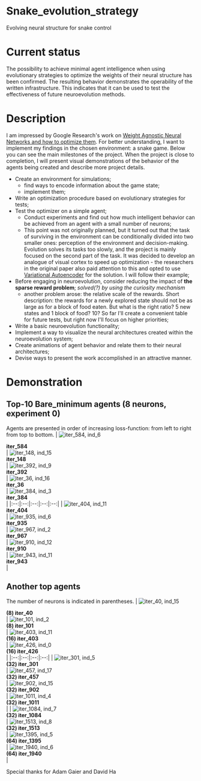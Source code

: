 # Snake_evolution_strategy
Evolving neural structure for snake control

# Current status
The possibility to achieve minimal agent intelligence when using evolutionary strategies to optimize the weights of their neural structure has been confirmed. The resulting behavior demonstrates the operability of the written infrastructure. This indicates that it can be used to test the effectiveness of future neuroevolution methods.

# Description
I am impressed by Google Research's work on [Weight Agnostic Neural Networks and how to optimize them](https://ai.googleblog.com/2019/08/exploring-weight-agnostic-neural.html). For better understanding, I want to implement my findings in the chosen environment: a snake game. Below you can see the main milestones of the project. When the project is close to completion, I will present visual demonstrations of the behavior of the agents being created and describe more project details.

* Create an environment for simulations;
    * find ways to encode information about the game state;
    * implement them;
* Write an optimization procedure based on evolutionary strategies for tests;
* Test the optimizer on a simple agent;
    * Conduct experiments and find out how much intelligent behavior can be achieved from an agent with a small number of neurons;
    * This point was not originally planned, but it turned out that the task of surviving in the environment can be conditionally divided into two smaller ones: perception of the environment and decision-making. Evolution solves its tasks too slowly, and the project is mainly focused on the second part of the task. It was decided to develop an analogue of visual cortex to speed up optimization - the researchers in the original paper also paid attention to this and opted to use [Variational Autoencoder](https://en.wikipedia.org/wiki/Variational_autoencoder) for the solution. I will follow their example;
* Before engaging in neuroevolution, consider reducing the impact of **the sparse reward problem**; *solved(?) by using the curiosity mechanism*
    * another problem arose: the relative scale of the rewards. Short description: the rewards for a newly explored state should not be as large as for a block of food eaten. But what is the right ratio? 5 new states and 1 block of food? 10? So far I'll create a convenient table for future tests, but right now I'll focus on higher priorities;
* Write a basic neuroevolution functionality;
* Implement a way to visualize the neural architectures created within the neuroevolution system;
* Create animations of agent behavior and relate them to their neural architectures;
* Devise ways to present the work accomplished in an attractive manner.

# Demonstration
## Top-10 Bare_minimum agents (8 neurons, experiment 0)
Agents are presented in order of increasing loss-function: from left to right from top to bottom.
| <img src="GIFs/experiment_0/CMA_ES-Bare_minimum-iteration_584-individual_6.gif" title="iter_584, ind_6"> <div><b>iter_584</b></div> | <img src="GIFs/experiment_0/CMA_ES-Bare_minimum-iteration_148-individual_15.gif" title="iter_148, ind_15"> <div><b>iter_148</b></div> | <img src="GIFs/experiment_0/CMA_ES-Bare_minimum-iteration_392-individual_9.gif" title="iter_392, ind_9"> <div><b>iter_392</b></div> | <img src="GIFs/experiment_0/CMA_ES-Bare_minimum-iteration_36-individual_16.gif" title="iter_36, ind_16"> <div><b>iter_36</b></div> | <img src="GIFs/experiment_0/CMA_ES-Bare_minimum-iteration_384-individual_3.gif" title="iter_384, ind_3"> <div><b>iter_384</b></div> |
|:--:|:--:|:--:|:--:|:--:|
| <img src="GIFs/experiment_0/CMA_ES-Bare_minimum-iteration_404-individual_11.gif" title="iter_404, ind_11"> <div><b>iter_404</b></div> | <img src="GIFs/experiment_0/CMA_ES-Bare_minimum-iteration_935-individual_6.gif" title="iter_935, ind_6"> <div><b>iter_935</b></div> | <img src="GIFs/experiment_0/CMA_ES-Bare_minimum-iteration_967-individual_2.gif" title="iter_967, ind_2"> <div><b>iter_967</b></div> | <img src="GIFs/experiment_0/CMA_ES-Bare_minimum-iteration_910-individual_12.gif" title="iter_910, ind_12"> <div><b>iter_910</b></div> | <img src="GIFs/experiment_0/CMA_ES-Bare_minimum-iteration_943-individual_11.gif" title="iter_943, ind_11"> <div><b>iter_943</b></div> |

## Another top agents
The number of neurons is indicated in parentheses.
| <img src="GIFs/experiment_1/CMA_ES-Bare_minimum-iteration_40-individual_15.gif" title="iter_40, ind_15"> <div><b>(8) iter_40</b></div> | <img src="GIFs/experiment_1/CMA_ES-Bare_minimum-iteration_101-individual_2.gif" title="iter_101, ind_2"> <div><b>(8) iter_101</b></div> | <img src="GIFs/experiment_1/CMA_ES-16_neurons-iteration_403-individual_11.gif" title="iter_403, ind_11"> <div><b>(16) iter_403</b></div> | <img src="GIFs/experiment_1/CMA_ES-16_neurons-iteration_426-individual_0.gif" title="iter_426, ind_0"> <div><b>(16) iter_426</b></div> |
|:--:|:--:|:--:|:--:|
| <img src="GIFs/experiment_2/CMA_ES-32_neurons-iteration_301-individual_5.gif" title="iter_301, ind_5"> <div><b>(32) iter_301</b></div> | <img src="GIFs/experiment_2/CMA_ES-32_neurons-iteration_457-individual_17.gif" title="iter_457, ind_17"> <div><b>(32) iter_457</b></div> | <img src="GIFs/experiment_2/CMA_ES-32_neurons-iteration_902-individual_15.gif" title="iter_902, ind_15"> <div><b>(32) iter_902</b></div> | <img src="GIFs/experiment_2/CMA_ES-32_neurons-iteration_1011-individual_4.gif" title="iter_1011, ind_4"> <div><b>(32) iter_1011</b></div> |
| <img src="GIFs/experiment_1/CMA_ES-32_neurons-iteration_1084-individual_7.gif" title="iter_1084, ind_7"> <div><b>(32) iter_1084</b></div> | <img src="GIFs/experiment_2/CMA_ES-32_neurons-iteration_1513-individual_8.gif" title="iter_1513, ind_8"> <div><b>(32) iter_1513</b></div> | <img src="GIFs/experiment_1/CMA_ES-64_neurons-iteration_1395-individual_5.gif" title="iter_1395, ind_5"> <div><b>(64) iter_1395</b></div> | <img src="GIFs/experiment_1/CMA_ES-64_neurons-iteration_1940-individual_6.gif" title="iter_1940, ind_6"> <div><b>(64) iter_1940</b></div> |

Special thanks for Adam Gaier and David Ha
